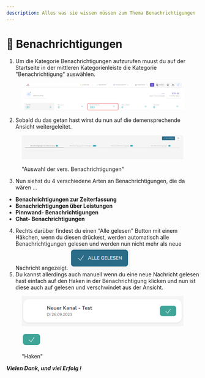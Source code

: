 ```yaml
---
description: Alles was sie wissen müssen zum Thema Benachrichtigungen
---
```


# 📨 Benachrichtigungen

1. Um die Kategorie Benachrichtigungen aufzurufen muust du auf der Startseite in der mittleren Kategorienleiste die Kategorie "Benachrichtigung" auswählen.

<figure><img src=".gitbook/assets/image (154).png" alt=""><figcaption></figcaption></figure>

2. Sobald du das getan hast wirst du nun auf die demensprechende Ansicht weitergeleitet.

<figure><img src=".gitbook/assets/Screenshot 2023-11-03 112532.png" alt=""><figcaption><p>"Auswahl der vers. Benachrichtigungen"</p></figcaption></figure>

3. Nun siehst du 4 verschiedene Arten an Benachrichtigungen, die da wären ...

* **Benachrichtigungen zur Zeiterfassung**
* **Benachrichtigungen über Leistungen**
* **Pinnwand- Benachrichtigungen**
* **Chat- Benachrichtigungen**

4. Rechts darüber findest du einen "Alle gelesen" Button mit einem Häkchen, wenn du diesen drückest, werden automatisch alle Benachrichtigungen gelesen und werden nun nicht mehr als neue Nachricht angezeigt.  ![](<.gitbook/assets/Screenshot 2023-11-03 112551.png>)
5. Du kannst allerdings auch manuell wenn du eine neue Nachricht gelesen hast einfach auf den Haken in der Benachrichtigung klicken und nun ist diese auch auf gelesen und verschwindet aus der Ansicht.

<figure><img src=".gitbook/assets/image (155).png" alt=""><figcaption></figcaption></figure>

<figure><img src=".gitbook/assets/Screenshot 2023-11-03 112614 (1).png" alt=""><figcaption><p>"Haken"</p></figcaption></figure>



_**Vielen Dank, und viel Erfolg !**_
